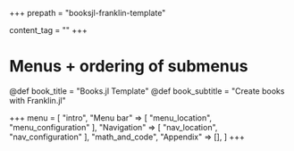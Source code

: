 +++
prepath = "booksjl-franklin-template"

content_tag = ""
+++

# Menus + ordering of submenus

@def book_title = "Books.jl Template"
@def book_subtitle = "Create books with Franklin.jl"

+++
menu = [
    "intro", 
    "Menu bar" => [
        "menu_location",
        "menu_configuration"
    ],
    "Navigation" => [
        "nav_location",
        "nav_configuration"
    ],
    "math_and_code",
    "Appendix" => [],
]
+++
